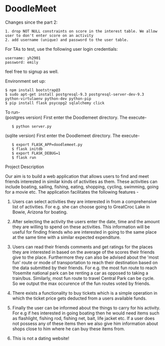 # DoodleMeet
Changes since the part 2:
```
1. drop NOT NULL constraints on score in the interest table. We allow user to don't enter score on an activity 
2. add username (unique) and password to the user table.
```

For TAs to test, use the following user login credentials: 
```
username: yh2901  
password: emily  
```

feel free to signup as well.   


Environment set up:

```
$ npm install bootstrap@3
$ sudo apt-get install postgresql-9.3 postgresql-server-dev-9.3 python-virtulaenv python-dev python-pip
$ pip install flask psycopg2 sqlalchemy click
```

To run-  
(postgres version) First enter the Doodlemeet directory. The execute-
```
   $ python server.py

```

(sqlite version) First enter the Doodlemeet directory. The execute-
```
   $ export FLASK_APP=doodlemeet.py
   $ flask initdb
   $ export FLASK_DEBUG=1
   $ flask run
```  
   


Project Description

Our aim is to build a web application that allows users to find and meet
friends interested in similar kinds of activities as them. These activities can
include boating, sailing, fishing, eating, shopping, cycling, swimming,
going for a movie etc. The application facilitates the following features -

1. Users can select activities they are interested in from a comprehensive
list of activities. For e.g. she can choose going to GreatCroc Lake in
Bowie, Arizona for boating.  

2. After selecting the activity the users enter the date, time and the amount
they are willing to spend on these activities. This information will be
useful for finding friends who are interested in going to the same place at
the same time with a similar expected expenditure.
 
3. Users can read their friends comments and get ratings for the places they
are interested in based on the average of the scores their friends give to the
place. Furthermore they can also be advised about the 'most fun' route or
mode of transportation to reach their destination based on the data
submitted by their friends. For e.g. the most fun route to reach Yosemite
national park can be renting a car as opposed to taking a train/bus.
Similarly, most fun route to travel Central Park can be cycle. So we output
the max occurence of the fun routes voted by friends.

4. There exists a functionality to buy tickets which is a simple operation in
which the ticket price gets deducted from a users available funds.

5. Finally the user can be informed about the things to carry for his
activity. For e.g if hes interested in going boating then he would need items
such as flashlight, fishing rod, fishing net, bait, life jacket etc. If a user
does not possess any of these items then we also give him information
about shops close to him where he can buy these items from.

6. This is not a dating website!
